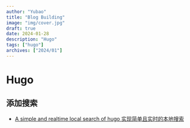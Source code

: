```yaml
---
author: "Yubao"
title: "Blog Building"
image: "img/cover.jpg"
draft: true
date: 2024-01-28
description: "Hugo"
tags: ["hugo"]
archives: ["2024/01"]
---
```


# Hugo


## 添加搜索

- [A simple and realtime local search of hugo 实现简单且实时的本地搜索](https://discourse.gohugo.io/t/a-simple-and-realtime-local-search-of-hugo/39215/1)